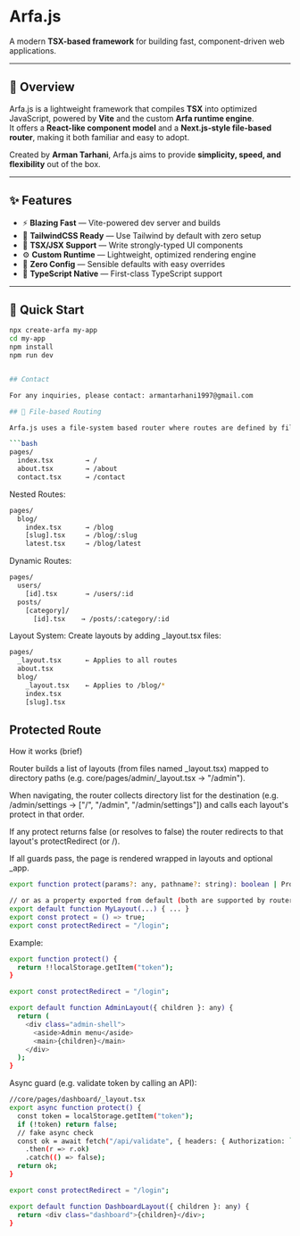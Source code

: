 # Arfa.js

A modern **TSX-based framework** for building fast, component-driven web applications.

---

## 📖 Overview

Arfa.js is a lightweight framework that compiles **TSX** into optimized JavaScript, powered by **Vite** and the custom **Arfa runtime engine**.  
It offers a **React-like component model** and a **Next.js-style file-based router**, making it both familiar and easy to adopt.

Created by **Arman Tarhani**, Arfa.js aims to provide **simplicity, speed, and flexibility** out of the box.

---

## ✨ Features

- ⚡ **Blazing Fast** — Vite-powered dev server and builds
- 🎨 **TailwindCSS Ready** — Use Tailwind by default with zero setup
- 🧩 **TSX/JSX Support** — Write strongly-typed UI components
- ⚙️ **Custom Runtime** — Lightweight, optimized rendering engine
- 🚫 **Zero Config** — Sensible defaults with easy overrides
- 📘 **TypeScript Native** — First-class TypeScript support

---

## 🚀 Quick Start

````bash
npx create-arfa my-app
cd my-app
npm install
npm run dev


## Contact

For any inquiries, please contact: armantarhani1997@gmail.com

## 📁 File-based Routing

Arfa.js uses a file-system based router where routes are defined by files in the pages directory. very similar with next js!

```bash
pages/
  index.tsx        → /
  about.tsx        → /about
  contact.tsx      → /contact
````

Nested Routes:

```bash
pages/
  blog/
    index.tsx      → /blog
    [slug].tsx     → /blog/:slug
    latest.tsx     → /blog/latest
```

Dynamic Routes:

```bash
pages/
  users/
    [id].tsx       → /users/:id
  posts/
    [category]/
      [id].tsx    → /posts/:category/:id
```

Layout System: Create layouts by adding \_layout.tsx files:

```bash
pages/
  _layout.tsx      ← Applies to all routes
  about.tsx
  blog/
    _layout.tsx    ← Applies to /blog/*
    index.tsx
    [slug].tsx
```

## Protected Route

How it works (brief)

Router builds a list of layouts (from files named \_layout.tsx) mapped to directory paths (e.g. core/pages/admin/\_layout.tsx → "/admin").

When navigating, the router collects directory list for the destination (e.g. /admin/settings → ["/", "/admin", "/admin/settings"]) and calls each layout's protect in that order.

If any protect returns false (or resolves to false) the router redirects to that layout's protectRedirect (or /).

If all guards pass, the page is rendered wrapped in layouts and optional \_app.

```bash
export function protect(params?: any, pathname?: string): boolean | Promise<boolean> { ... }

// or as a property exported from default (both are supported by router)
export default function MyLayout(...) { ... }
export const protect = () => true;
export const protectRedirect = "/login";
```

Example:

```bash
export function protect() {
  return !!localStorage.getItem("token");
}

export const protectRedirect = "/login";

export default function AdminLayout({ children }: any) {
  return (
    <div class="admin-shell">
      <aside>Admin menu</aside>
      <main>{children}</main>
    </div>
  );
}

```

Async guard (e.g. validate token by calling an API):

```bash
//core/pages/dashboard/_layout.tsx
export async function protect() {
  const token = localStorage.getItem("token");
  if (!token) return false;
  // fake async check
  const ok = await fetch("/api/validate", { headers: { Authorization: `Bearer ${token}` } })
    .then(r => r.ok)
    .catch(() => false);
  return ok;
}

export const protectRedirect = "/login";

export default function DashboardLayout({ children }: any) {
  return <div class="dashboard">{children}</div>;
}

```
